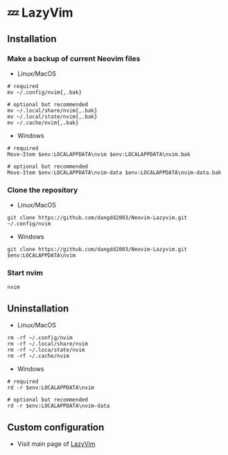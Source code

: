 # 💤 LazyVim

## Installation

### Make a backup of current Neovim files

- Linux/MacOS

```shell
# required
mv ~/.config/nvim{,.bak}

# optional but recommended
mv ~/.local/share/nvim{,.bak}
mv ~/.local/state/nvim{,.bak}
mv ~/.cache/nvim{,.bak}
```

- Windows

```shell
# required
Move-Item $env:LOCALAPPDATA\nvim $env:LOCALAPPDATA\nvim.bak

# optional but recommended
Move-Item $env:LOCALAPPDATA\nvim-data $env:LOCALAPPDATA\nvim-data.bak
```

### Clone the repository

- Linux/MacOS

```shell
git clone https://github.com/dangdd2003/Neovim-Lazyvim.git ~/.config/nvim
```

- Windows

```shell
git clone https://github.com/dangdd2003/Neovim-Lazyvim.git $env:LOCALAPPDATA\nvim
```

### Start nvim

```shell
nvim
```

## Uninstallation

- Linux/MacOS

```shell
rm -rf ~/.config/nvim
rm -rf ~/.local/share/nvim
rm -rf ~/.loca/state/nvim
rm -rf ~/.cache/nvim

```

- Windows

```shell
# required
rd -r $env:LOCALAPPDATA\nvim

# optional but recommended
rd -r $env:LOCALAPPDATA\nvim-data
```

## Custom configuration

- Visit main page of [LazyVim](https://www.lazyvim.org)
